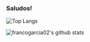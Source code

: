 ### Saludos!
<a>

![Top Langs](https://github-readme-stats.vercel.app/api/top-langs/?username=francogarcia02&hide=html&theme=radical&title_color=blue&layout=compact)

</a>  

![francogarcia02's github stats](https://github-readme-stats.vercel.app/api?username=francogarcia02&show_icons=true&theme=radical&title_color=blue&include_all_commits=false)

